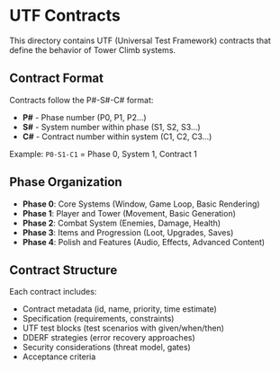 # UTF Contracts

This directory contains UTF (Universal Test Framework) contracts that define the behavior of Tower Climb systems.

## Contract Format

Contracts follow the P#-S#-C# format:
- **P#** - Phase number (P0, P1, P2...)
- **S#** - System number within phase (S1, S2, S3...)
- **C#** - Contract number within system (C1, C2, C3...)

Example: `P0-S1-C1` = Phase 0, System 1, Contract 1

## Phase Organization

- **Phase 0**: Core Systems (Window, Game Loop, Basic Rendering)
- **Phase 1**: Player and Tower (Movement, Basic Generation)
- **Phase 2**: Combat System (Enemies, Damage, Health)
- **Phase 3**: Items and Progression (Loot, Upgrades, Saves)
- **Phase 4**: Polish and Features (Audio, Effects, Advanced Content)

## Contract Structure

Each contract includes:
- Contract metadata (id, name, priority, time estimate)
- Specification (requirements, constraints)
- UTF test blocks (test scenarios with given/when/then)
- DDERF strategies (error recovery approaches)
- Security considerations (threat model, gates)
- Acceptance criteria